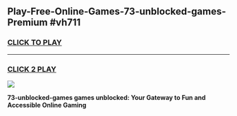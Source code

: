 
## Play-Free-Online-Games-73-unblocked-games-Premium #vh711
<h3>
<a href="https://premium.freeplayer.one?title=73-unblocked-games&ref=8M">CLICK TO PLAY</a></h3>
<hr>

<h3>
<a href="https://premium.freeplayer.one?title=73-unblocked-games&ref=8M">CLICK 2 PLAY</a>
  
</h3>

<a href="https://premium.freeplayer.one?title=73-unblocked-games&ref=8M"><img src="https://clearcache.store/games.png"></a>


**73-unblocked-games games unblocked: Your Gateway to Fun and Accessible Online Gaming**
